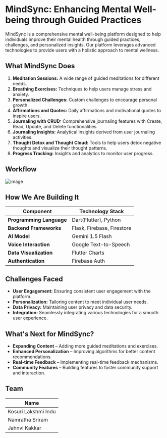 # MindSync: Enhancing Mental Well-being through Guided Practices

MindSync is a comprehensive mental well-being platform designed to help individuals improve their mental health through guided practices, challenges, and personalized insights. Our platform leverages advanced technologies to provide users with a holistic approach to mental wellness.

## What MindSync Does

1. **Meditation Sessions:** A wide range of guided meditations for different needs.
2. **Breathing Exercises:** Techniques to help users manage stress and anxiety.
3. **Personalized Challenges:** Custom challenges to encourage personal growth.
4. **Affirmations and Quotes:** Daily affirmations and motivational quotes to inspire users.
5. **Journaling with CRUD:** Comprehensive journaling features with Create, Read, Update, and Delete functionalities.
6. **Journaling Insights:** Analytical insights derived from user journaling activities.
7. **Thought Detox and Thought Cloud:** Tools to help users detox negative thoughts and visualize their thought patterns.
8. **Progress Tracking:** Insights and analytics to monitor user progress.

## Workflow
![image](https://github.com/user-attachments/assets/d1fad705-2cbd-4ddc-a45b-2bb2945c9e8b)

## How We Are Building It  

| **Component**           | **Technology Stack**                          |
|------------------------|----------------------------------------------|
| **Programming Language** | Dart(Flutter), Python                                      |
| **Backend Frameworks**   | Flask, Firebase, Firestore                         |
| **AI Model**   | Gemini 1.5 Flash                              |
| **Voice Interaction**  | Google Text-to-Speech          |
| **Data Visualization**   | Flutter Charts                              |
| **Authentication**       | Firebase Auth                               |

## Challenges Faced

- **User Engagement:** Ensuring consistent user engagement with the platform.
- **Personalization:** Tailoring content to meet individual user needs.
- **Data Privacy:** Maintaining user privacy and data security.
- **Integration:** Seamlessly integrating various technologies for a smooth user experience.

## What's Next for MindSync?

- **Expanding Content** – Adding more guided meditations and exercises.
- **Enhanced Personalization** – Improving algorithms for better content recommendations.
- **Real-time Feedback** – Implementing real-time feedback mechanisms.
- **Community Features** – Building features to foster community support and interaction.

## Team

| **Name**           | 
|--------------------|
| Kosuri Lakshmi Indu  | 
| Namratha Sriram      |  
| Jahnvi Kakkar        | 



